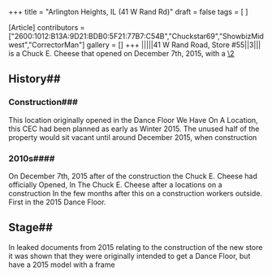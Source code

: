 +++
title = "Arlington Heights, IL (41 W Rand Rd)"
draft = false
tags = [ ]

[Article]
contributors = ["2600:1012:B13A:9D21:BDB0:5F21:77B7:C54B","Chuckstar69","ShowbizMidwest","CorrectorMan"]
gallery = []
+++
|||||41 W Rand Road, Store #55||3||| is a Chuck E. Cheese that opened on December
7th, 2015, with a [\2](\1)


## History## 

### Construction### 
This location originally opened in the Dance Floor
We Have On A Location,
this CEC had been planned as early as Winter 2015. The unused
half of the property would sit vacant until around December 2015, when construction


### 2010s#### 
On December 7th, 2015 after of the construction the Chuck E. Cheese had officially
Opened, In The Chuck E. Cheese after a locations on a construction
In the few months after this on a construction workers outside.
First in the 2015 Dance Floor.


## Stage## 
In leaked documents from 2015 relating to the construction of the new store it was shown
that they were originally intended to get a Dance Floor, but have a 2015 model
with a frame